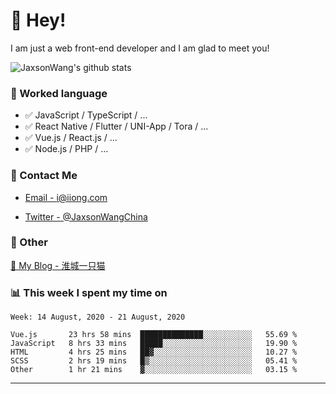 # 👋 Hey!

I am just a web front-end developer and I am glad to meet you!

![JaxsonWang's github stats](https://github-readme-stats.vercel.app/api?username=JaxsonWang&&show_icons=true&&title_color=1abc9c&&icon_color=1abc9c)


### 📝 Worked language

- ✅ JavaScript / TypeScript / ...
- ✅ React Native / Flutter / UNI-App / Tora / ...
- ✅ Vue.js / React.js / ...
- ✅ Node.js / PHP / ...

### 📮 Contact Me

- [Email - i@iiong.com](mailto:i@iiong.com)

- [Twitter - @JaxsonWangChina](https://twitter.com/JaxsonWangChina)

### 🤪 Other

[📌 My Blog - 淮城一只猫](https://iiong.com)

### 📊 This week I spent my time on

<!--START_SECTION:waka-->
```text
Week: 14 August, 2020 - 21 August, 2020

Vue.js       23 hrs 58 mins  ██████████████░░░░░░░░░░░   55.69 % 
JavaScript   8 hrs 33 mins   █████░░░░░░░░░░░░░░░░░░░░   19.90 % 
HTML         4 hrs 25 mins   ██▓░░░░░░░░░░░░░░░░░░░░░░   10.27 % 
SCSS         2 hrs 19 mins   █▒░░░░░░░░░░░░░░░░░░░░░░░   05.41 % 
Other        1 hr 21 mins    ▓░░░░░░░░░░░░░░░░░░░░░░░░   03.15 % 
```
<!--END_SECTION:waka-->

---
